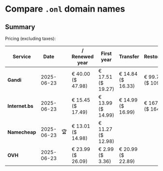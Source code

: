 # Compare `.onl` domain names

## Summary

Pricing (excluding taxes):

| Service | Date |  | / Renewed year | First year | Transfer | Restoration |
|--|--|--|--|--|--|--|
| **Gandi** | 2025-06-23 |  | € 40.00<br>($ 47.98) | € 17.51<br>($ 19.27) | € 14.84<br>($ 16.33) | € 99.72<br>($ 109.69) |
| **Internet.bs** | 2025-06-23 |  | € 15.45<br>($ 17.49) | € 13.99<br>($ 14.99) | € 14.99<br>($ 16.99) | € 167.29<br>($ 164.99) |
| **Namecheap** | 2025-06-23 | 🏆 | € 13.01<br>($ 14.98) | € 11.27<br>($ 12.98) |  |  |
| **OVH** | 2025-06-23 |  | € 23.99<br>($ 26.09) | € 2.99<br>($ 3.36) | € 20.99<br>($ 22.89) |  |
